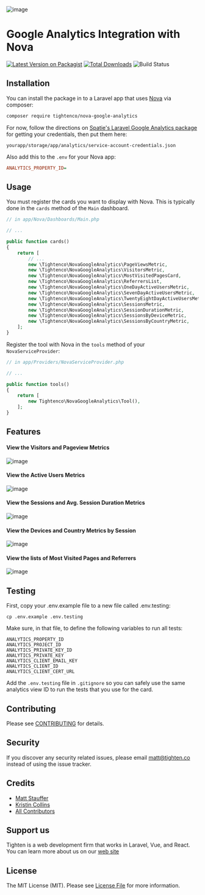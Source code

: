 ![image](https://user-images.githubusercontent.com/4378273/214305768-9177e8ad-e6e2-4ee7-8b49-f9672361d598.png)

# Google Analytics Integration with Nova

[![Latest Version on Packagist](https://img.shields.io/packagist/v/tightenco/nova-google-analytics.svg?style=flat-square)](https://packagist.org/packages/tightenco/nova-google-analytics)
[![Total Downloads](https://img.shields.io/packagist/dt/tightenco/nova-google-analytics.svg?style=flat-square)](https://packagist.org/packages/tightenco/nova-google-analytics)
![Build Status](https://github.com/tighten/nova-google-analytics/actions/workflows/run-tests.yml/badge.svg)

## Installation

You can install the package in to a Laravel app that uses [Nova](https://nova.laravel.com) via composer:

```bash
composer require tightenco/nova-google-analytics
```

For now, follow the directions on [Spatie's Laravel Google Analytics package](https://github.com/spatie/laravel-analytics) for getting your credentials, then put them here:

```
yourapp/storage/app/analytics/service-account-credentials.json
```

Also add this to the `.env` for your Nova app:

```ini
ANALYTICS_PROPERTY_ID=
```

## Usage
You must register the cards you want to display with Nova. This is typically done in the `cards` method of the `Main`
dashboard.

```php
// in app/Nova/Dashboards/Main.php

// ...

public function cards()
{
    return [
        // ...
        new \Tightenco\NovaGoogleAnalytics\PageViewsMetric,
        new \Tightenco\NovaGoogleAnalytics\VisitorsMetric,
        new \Tightenco\NovaGoogleAnalytics\MostVisitedPagesCard,
        new \Tightenco\NovaGoogleAnalytics\ReferrersList,
        new \Tightenco\NovaGoogleAnalytics\OneDayActiveUsersMetric,
        new \Tightenco\NovaGoogleAnalytics\SevenDayActiveUsersMetric,
        new \Tightenco\NovaGoogleAnalytics\TwentyEightDayActiveUsersMetric,
        new \Tightenco\NovaGoogleAnalytics\SessionsMetric,
        new \Tightenco\NovaGoogleAnalytics\SessionDurationMetric,
        new \Tightenco\NovaGoogleAnalytics\SessionsByDeviceMetric,
        new \Tightenco\NovaGoogleAnalytics\SessionsByCountryMetric,
    ];
}
```

Register the tool with Nova in the `tools` method of your `NovaServiceProvider`:

```php
// in app/Providers/NovaServiceProvider.php

// ...

public function tools()
{
    return [
        new Tightenco\NovaGoogleAnalytics\Tool(),
    ];
}
```

## Features

#### View the Visitors and Pageview Metrics

![image](https://user-images.githubusercontent.com/7070136/179579307-e61c4fe4-0e70-482d-8939-3a47bc90b604.png)

#### View the Active Users Metrics

![image](https://user-images.githubusercontent.com/7070136/179579376-06054344-ae64-4452-913b-2196f744f41c.png)

#### View the Sessions and Avg. Session Duration Metrics

![image](https://user-images.githubusercontent.com/7070136/179579480-e2e9cbc6-beea-47d8-9268-a68eac90a436.png)

#### View the Devices and Country Metrics by Session

![image](https://user-images.githubusercontent.com/7070136/179579608-61cde3e7-4159-4025-a925-3a2940e94ed6.png)

#### View the lists of Most Visited Pages and Referrers

![image](https://user-images.githubusercontent.com/7070136/179579542-9e60e6a4-53d6-4d40-a9f9-d9aeb3cec791.png)

## Testing

First, copy your .env.example file to a new file called .env.testing:

```
cp .env.example .env.testing
```

Make sure, in that file, to define the following variables to run all tests:

```
ANALYTICS_PROPERTY_ID
ANALYTICS_PROJECT_ID
ANALYTICS_PRIVATE_KEY_ID
ANALYTICS_PRIVATE_KEY
ANALYTICS_CLIENT_EMAIL_KEY
ANALYTICS_CLIENT_ID
ANALYTICS_CLIENT_CERT_URL
```

Add the `.env.testing` file in `.gitignore` so you can safely use the same analytics view ID to run the tests that you use for the card.

## Contributing

Please see [CONTRIBUTING](CONTRIBUTING.md) for details.

## Security

If you discover any security related issues, please email matt@tighten.co instead of using the issue tracker.

## Credits

- [Matt Stauffer](https://github.com/mattstauffer)
- [Kristin Collins](https://github.com/krievley)
- [All Contributors](https://github.com/tighten/nova-google-analytics/graphs/contributors)

## Support us

Tighten is a web development firm that works in Laravel, Vue, and React. You can learn more about us on our [web site](https://tighten.co/)

## License

The MIT License (MIT). Please see [License File](LICENSE.md) for more information.
